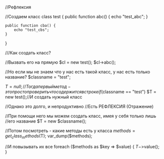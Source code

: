 //Рефлексия

//Создаем класс
class test {
    public function abc() {
        echo "test_abc";
    }


    public function cba() {
        echo "test_cbs";
    }
}

///Как создать класс?


//Вызвать его на прямую
$cl = new test();
$cl->abc();

//Но если мы не знаем что у нас есть такой класс, у нас есть только название?
$classname = "test";


$T = null;
//Тогда первый метод - это просто проверить что содержится в строке
if ($classname == "test")
    $T = new test();//И создать нужный класс


//Однако это долго, и непродуктивно
//Есть РЕФЛЕКСИЯ (Отражение)

//При помощи него мы можем создать класс, имея у себя только лишь
//его название
$T = new $classname();

//Потом посмотреть - какие методы есть у класса
$methods = get_class_methods($T);
var_dump($methods);

//И повызывать их все
foreach ($methods as $key => $value) {
    $T->$value();
}